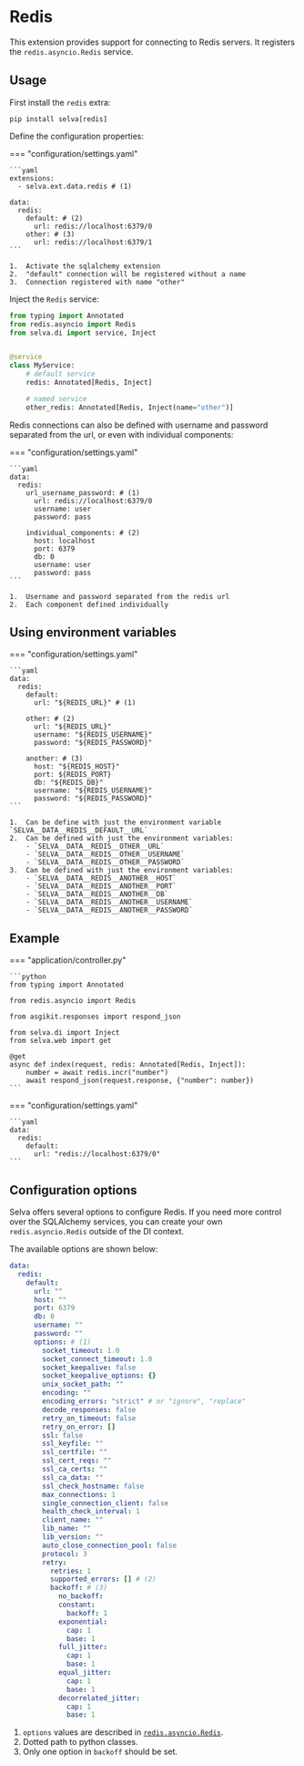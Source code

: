 # Redis

This extension provides support for connecting to Redis servers. It registers the
`redis.asyncio.Redis` service.

## Usage

First install the `redis` extra:

```shell
pip install selva[redis]
```

Define the configuration properties:

=== "configuration/settings.yaml"

    ```yaml
    extensions:
      - selva.ext.data.redis # (1)
    
    data:
      redis:
        default: # (2)
          url: redis://localhost:6379/0
        other: # (3)
          url: redis://localhost:6379/1
    ```

    1.  Activate the sqlalchemy extension
    2.  "default" connection will be registered without a name
    3.  Connection registered with name "other"

Inject the `Redis` service:

```python
from typing import Annotated
from redis.asyncio import Redis
from selva.di import service, Inject


@service
class MyService:
    # default service
    redis: Annotated[Redis, Inject]

    # named service
    other_redis: Annotated[Redis, Inject(name="other")]
```

Redis connections can also be defined with username and password separated from
the url, or even with individual components:

=== "configuration/settings.yaml"

    ```yaml
    data:
      redis:
        url_username_password: # (1)
          url: redis://localhost:6379/0
          username: user
          password: pass
    
        individual_components: # (2)
          host: localhost
          port: 6379
          db: 0
          username: user
          password: pass
    ```

    1.  Username and password separated from the redis url
    2.  Each component defined individually

## Using environment variables

=== "configuration/settings.yaml"

    ```yaml
    data:
      redis:
        default:
          url: "${REDIS_URL}" # (1)

        other: # (2)
          url: "${REDIS_URL}"
          username: "${REDIS_USERNAME}"
          password: "${REDIS_PASSWORD}"
    
        another: # (3)
          host: "${REDIS_HOST}"
          port: ${REDIS_PORT}
          db: "${REDIS_DB}"
          username: "${REDIS_USERNAME}"
          password: "${REDIS_PASSWORD}"
    ```
    
    1.  Can be define with just the environment variable `SELVA__DATA__REDIS__DEFAULT__URL`
    2.  Can be defined with just the environment variables:
        - `SELVA__DATA__REDIS__OTHER__URL`
        - `SELVA__DATA__REDIS__OTHER__USERNAME`
        - `SELVA__DATA__REDIS__OTHER__PASSWORD`
    3.  Can be defined with just the environment variables:
        - `SELVA__DATA__REDIS__ANOTHER__HOST`
        - `SELVA__DATA__REDIS__ANOTHER__PORT`
        - `SELVA__DATA__REDIS__ANOTHER__DB`
        - `SELVA__DATA__REDIS__ANOTHER__USERNAME`
        - `SELVA__DATA__REDIS__ANOTHER__PASSWORD`

## Example

=== "application/controller.py"

    ```python
    from typing import Annotated
    
    from redis.asyncio import Redis
    
    from asgikit.responses import respond_json
    
    from selva.di import Inject
    from selva.web import get
    
    @get
    async def index(request, redis: Annotated[Redis, Inject]):
        number = await redis.incr("number")
        await respond_json(request.response, {"number": number})
    ```

=== "configuration/settings.yaml"

    ```yaml
    data:
      redis:
        default:
          url: "redis://localhost:6379/0"
    ```

## Configuration options

Selva offers several options to configure Redis. If you need more control over
the SQLAlchemy services, you can create your own `redis.asyncio.Redis` outside
of the DI context.

The available options are shown below:

```yaml
data:
  redis:
    default:
      url: ""
      host: ""
      port: 6379
      db: 0
      username: ""
      password: ""
      options: # (1)
        socket_timeout: 1.0
        socket_connect_timeout: 1.0
        socket_keepalive: false
        socket_keepalive_options: {}
        unix_socket_path: ""
        encoding: ""
        encoding_errors: "strict" # or "ignore", "replace"
        decode_responses: false
        retry_on_timeout: false
        retry_on_error: []
        ssl: false
        ssl_keyfile: ""
        ssl_certfile: ""
        ssl_cert_reqs: ""
        ssl_ca_certs: ""
        ssl_ca_data: ""
        ssl_check_hostname: false
        max_connections: 1
        single_connection_client: false 
        health_check_interval: 1
        client_name: ""
        lib_name: ""
        lib_version: ""
        auto_close_connection_pool: false
        protocol: 3
        retry:
          retries: 1
          supported_errors: [] # (2)
          backoff: # (3)
            no_backoff:
            constant:
              backoff: 1
            exponential:
              cap: 1
              base: 1
            full_jitter:
              cap: 1
              base: 1
            equal_jitter:
              cap: 1
              base: 1
            decorrelated_jitter:
              cap: 1
              base: 1
```

1.  `options` values are described in [`redis.asyncio.Redis`](https://redis.readthedocs.io/en/stable/connections.html#async-client).
2.  Dotted path to python classes.
3.  Only one option in `backoff` should be set.